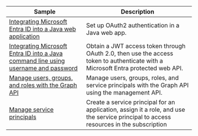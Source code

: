 | Sample  | Description |
|---------|---------|
| [Integrating Microsoft Entra ID into a Java web application][1] | Set up OAuth2 authentication in a Java web app. |
| [Integrating Microsoft Entra ID into a Java command line using username and password][3] | Obtain a JWT access token through OAuth 2.0, then use the access token to authenticate with a Microsoft Entra protected web API. |
| [Manage users, groups, and roles with the Graph API][4] | Manage users, groups, roles, and service principals with the Graph API using the management API. |
| [Manage service principals][5] | Create a service principal for an application, assign it a role, and use the service principal to access resources in the subscription |

[1]: https://github.com/Azure-Samples/active-directory-java-webapp-openidconnect
[3]: https://github.com/Azure-Samples/active-directory-java-native-headless
[4]: https://github.com/Azure-Samples/aad-java-manage-users-groups-and-roles/
[5]: https://github.com/Azure-Samples/aad-java-manage-service-principals/
